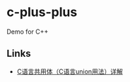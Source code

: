 # c-plus-plus

Demo for C++

## Links

- [C语言共用体（C语言union用法）详解](http://c.biancheng.net/view/2035.html)
